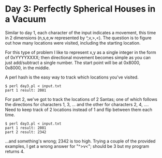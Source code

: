 # Day 3: Perfectly Spherical Houses in a Vacuum

Similar to day 1, each character of the input indicates a movement, this
time in 2 dimensions (n,s,e,w represented by ^,v,>,<).  The question is to
figure out how many locations were visited, including the starting location.

For this type of problem I like to represent x,y as a single integer in the
form of 0xYYYYXXXX; then directional movement becomes simple as you can just
add/subtract a single number. The start point will be at 0x8000, 0x8000, in
the middle.

A perl hash is the easy way to track which locations you've visited.

```
$ perl day3.pl < input.txt 
part 1 result: 2081
```

For part 2, we've got to track the locations of 2 Santas; one of which
follows the directions for characters 1, 3, ... and the other for characters
2, 4, ....  Need to keep track of 2 locations instead of 1 and flip between
them each time.

```
$ perl day3.pl < input.txt 
part 1 result: 2081
part 2 result: 2342
```

...and something's wrong; 2342 is too high. Trying a couple of the provided
examples, I get a wrong answer for "^>v<"; should be 3 but my program
returns 4.
